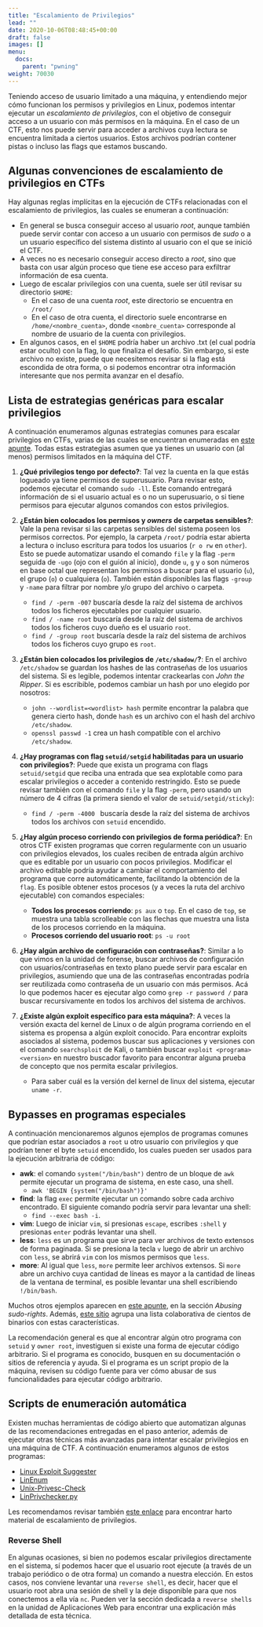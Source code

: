 ```yaml
---
title: "Escalamiento de Privilegios"
lead: ""
date: 2020-10-06T08:48:45+00:00
draft: false
images: []
menu:
  docs:
    parent: "pwning"
weight: 70030
---
```


Teniendo acceso de usuario limitado a una máquina, y entendiendo mejor cómo funcionan los permisos y privilegios en Linux, podemos intentar ejecutar un _escalamiento de privilegios_, con el objetivo de conseguir acceso a un usuario con más permisos en la máquina. En el caso de un CTF, esto nos puede servir para acceder a archivos cuya lectura se encuentra limitada a ciertos usuarios. Estos archivos podrían contener pistas o incluso las flags que estamos buscando.

## Algunas convenciones de escalamiento de privilegios en CTFs

Hay algunas reglas implícitas en la ejecución de CTFs relacionadas con el escalamiento de privilegios, las cuales se enumeran a continuación:

- En general se busca conseguir acceso al usuario _root_, aunque también puede servir contar con acceso a un usuario con permisos de _sudo_ o a un usuario específico del sistema distinto al usuario con el que se inició el CTF.
- A veces no es necesario conseguir acceso directo a _root_, sino que basta con usar algún proceso que tiene ese acceso para exfiltrar información de esa cuenta.
- Luego de escalar privilegios con una cuenta, suele ser útil revisar su directorio `$HOME`:
  - En el caso de una cuenta _root_, este directorio se encuentra en `/root/`
  - En el caso de otra cuenta, el directorio suele encontrarse en `/home/<nombre_cuenta>`, donde `<nombre_cuenta>` corresponde al nombre de usuario de la cuenta con privilegios.
- En algunos casos, en el `$HOME` podría haber un archivo .txt (el cual podría estar oculto) con la flag, lo que finaliza el desafío. Sin embargo, si este archivo no existe, puede que necesitemos revisar si la flag está escondida de otra forma, o si podemos encontrar otra información interesante que nos permita avanzar en el desafío.

## Lista de estrategias genéricas para escalar privilegios

A continuación enumeramos algunas estrategias comunes para escalar privilegios en CTFs, varias de las cuales se encuentran enumeradas en [este apunte](https://d00mfist1.gitbooks.io/ctf/content/privilege_escalation_-_linux.html). Todas estas estrategias asumen que ya tienes un usuario con (al menos) permisos limitados en la máquina del CTF.

1. **¿Qué privilegios tengo por defecto?**: Tal vez la cuenta en la que estás logueado ya tiene permisos de superusuario. Para revisar esto, podemos ejecutar el comando `sudo -ll`. Este comando entregará información de si el usuario actual es o no un superusuario, o si tiene permisos para ejecutar algunos comandos con estos privilegios.

1. **¿Están bien colocados los permisos y _owners_ de carpetas sensibles?**: Vale la pena revisar si las carpetas sensibles del sistema poseen los permisos correctos. Por ejemplo, la carpeta `/root/` podría estar abierta a lectura o incluso escritura para todos los usuarios (`r o rw` en `other`). Esto se puede automatizar usando el comando `file` y la flag `-perm` seguida de `-ugo` (ojo con el guión al inicio), donde `u`, `g` y `o` son números en base octal que representan los permisos a buscar para el usuario (`u`), el grupo (`o`) o cualquiera (`o`). También están disponibles las flags `-group` y `-name` para filtrar por nombre y/o grupo del archivo o carpeta.

   - `find / -perm -007` buscaría desde la raíz del sistema de archivos todos los ficheros ejecutables por cualquier usuario.
   - `find / -name root` buscaría desde la raíz del sistema de archivos todos los ficheros cuyo dueño es el usuario `root`.
   - `find / -group root` buscaría desde la raíz del sistema de archivos todos los ficheros cuyo grupo es `root`.

1. **¿Están bien colocados los privilegios de `/etc/shadow/`?**: En el archivo `/etc/shadow` se guardan los hashes de las contraseñas de los usuarios del sistema. Si es legible, podemos intentar crackearlas con _John the Ripper_. Si es escribible, podemos cambiar un hash por uno elegido por nosotros:

   - `john --wordlist=<wordlist> hash` permite encontrar la palabra que genera cierto hash, donde `hash` es un archivo con el hash del archivo `/etc/shadow`.
   - `openssl passwd -1` crea un hash compatible con el archivo `/etc/shadow`.

1. **¿Hay programas con flag `setuid/setgid` habilitadas para un usuario con privilegios?**: Puede que exista un programa con flags `setuid/setgid` que reciba una entrada que sea explotable como para escalar privilegios o acceder a contenido restringido. Esto se puede revisar también con el comando `file` y la flag `-perm`, pero usando un número de 4 cifras (la primera siendo el valor de `setuid/setgid/sticky`):

   - `find / -perm -4000 ` buscaría desde la raíz del sistema de archivos todos los archivos con `setuid` encendido.

1. **¿Hay algún proceso corriendo con privilegios de forma periódica?**: En otros CTF existen programas que corren regularmente con un usuario con privilegios elevados, los cuales reciben de entrada algún archivo que es editable por un usuario con pocos privilegios. Modificar el archivo editable podría ayudar a cambiar el comportamiento del programa que corre automáticamente, facilitando la obtención de la `flag`. Es posible obtener estos procesos (y a veces la ruta del archivo ejecutable) con comandos especiales:

   - **Todos los procesos corriendo**: `ps aux` o `top`. En el caso de `top`, se muestra una tabla scrolleable con las flechas que muestra una lista de los procesos corriendo en la máquina.
   - **Procesos corriendo del usuario root**: `ps -u root`

1. **¿Hay algún archivo de configuración con contraseñas?**: Similar a lo que vimos en la unidad de forense, buscar archivos de configuración con usuarios/contraseñas en texto plano puede servir para escalar en privilegios, asumiendo que una de las contraseñas encontradas podría ser reutilizada como contraseña de un usuario con más permisos. Acá lo que podemos hacer es ejecutar algo como `grep -r password /` para buscar recursivamente en todos los archivos del sistema de archivos.

1. **¿Existe algún exploit específico para esta máquina?**: A veces la versión exacta del kernel de Linux o de algún programa corriendo en el sistema es propensa a algún exploit conocido. Para encontrar exploits asociados al sistema, podemos buscar sus aplicaciones y versiones con el comando `searchsploit` de Kali, o también buscar `exploit <programa> <version>` en nuestro buscador favorito para encontrar alguna prueba de concepto que nos permita escalar privilegios.
   - Para saber cuál es la versión del kernel de linux del sistema, ejecutar `uname -r`.

## Bypasses en programas especiales

A continuación mencionaremos algunos ejemplos de programas comunes que podrían estar asociados a `root` u otro usuario con privilegios y que podrían tener el byte `setuid` encendido, los cuales pueden ser usados para la ejecución arbitraria de código:

- **awk**: el comando `system("/bin/bash")` dentro de un bloque de `awk` permite ejecutar un programa de sistema, en este caso, una shell.
  - `awk 'BEGIN {system("/bin/bash")}'`
- **find**: la flag `exec` permite ejecutar un comando sobre cada archivo encontrado. El siguiente comando podría servir para levantar una shell:
  - `find --exec bash -i`.
- **vim**: Luego de iniciar `vim`, si presionas `escape`, escribes `:shell` y presionas `enter` podrás levantar una shell.
- **less**: `less` es un programa que sirve para ver archivos de texto extensos de forma paginada. Si se presiona la tecla `v` luego de abrir un archivo con `less`, se abrirá `vim` con los mismos permisos que `less`.
- **more**: Al igual que `less`, `more` permite leer archivos extensos. Si `more` abre un archivo cuya cantidad de líneas es mayor a la cantidad de líneas de la ventana de terminal, es posible levantar una shell escribiendo `!/bin/bash`.

Muchos otros ejemplos aparecen en [este apunte](https://d00mfist1.gitbooks.io/ctf/content/privilege_escalation_-_linux.html), en la sección _Abusing sudo-rights_. Además, [este sitio](https://gtfobins.github.io/) agrupa una lista colaborativa de cientos de binarios con estas características.

La recomendación general es que al encontrar algún otro programa con `setuid` y `owner root`, investiguen si existe una forma de ejecutar código arbitrario. Si el programa es conocido, busquen en su documentación o sitios de referencia y ayuda. Si el programa es un script propio de la máquina, revisen su código fuente para ver cómo abusar de sus funcionalidades para ejecutar código arbitrario.

## Scripts de enumeración automática

Existen muchas herramientas de código abierto que automatizan algunas de las recomendaciones entregadas en el paso anterior, además de ejecutar otras técnicas más avanzadas para intentar escalar privilegios en una máquina de CTF. A continuación enumeramos algunos de estos programas:

- [Linux Exploit Suggester](https://github.com/mzet-/linux-exploit-suggester)
- [LinEnum](https://github.com/rebootuser/LinEnum)
- [Unix-Privesc-Check](http://pentestmonkey.net/tools/audit/unix-privesc-check)
- [LinPrivchecker.py](https://github.com/reider-roque/linpostexp/blob/master/linprivchecker.py)

Les recomendamos revisar también [este enlace](https://github.com/Ignitetechnologies/Privilege-Escalation) para encontrar harto material de escalamiento de privilegios.

### Reverse Shell

En algunas ocasiones, si bien no podemos escalar privilegios directamente en el sistema, sí podemos hacer que el usuario root ejecute (a través de un trabajo periódico o de otra forma) un comando a nuestra elección. En estos casos, nos conviene levantar una `reverse shell`, es decir, hacer que el usuario root abra una sesión de shell y la deje disponible para que nos conectemos a ella vía `nc`. Pueden ver la sección dedicada a `reverse shells` en la unidad de Aplicaciones Web para encontrar una explicación más detallada de esta técnica.
